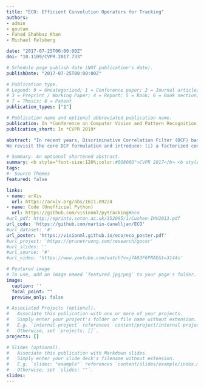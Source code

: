 ```yaml
---
title: "ECO: Efficient Convolution Operators for Tracking"
authors:
- admin
- goutam
- Fahad Shahbaz Khan
- Michael Felsberg

date: "2017-07-25T00:00:00Z"
doi: "10.1109/CVPR.2017.733"

# Schedule page publish date (NOT publication's date).
publishDate: "2017-07-25T00:00:00Z"

# Publication type.
# Legend: 0 = Uncategorized; 1 = Conference paper; 2 = Journal article;
# 3 = Preprint / Working Paper; 4 = Report; 5 = Book; 6 = Book section;
# 7 = Thesis; 8 = Patent
publication_types: ["1"]

# Publication name and optional abbreviated publication name.
publication: In *Conference on Computer Vision and Pattern Recognition, CVPR 2019*
publication_short: In *CVPR 2019*

abstract: "In recent years, Discriminative Correlation Filter (DCF) based methods have significantly advanced the state-of-the-art in tracking. However, in the pursuit of ever increasing tracking performance, their characteristic speed and real-time capability have gradually faded. Further, the increasingly complex models, with massive number of trainable parameters, have introduced the risk of severe over-fitting. In this work, we tackle the key causes behind the problems of computational complexity and over-fitting, with the aim of simultaneously improving both speed and performance.
We revisit the core DCF formulation and introduce: (i) a factorized convolution operator, which drastically reduces the number of parameters in the model; (ii) a compact generative model of the training sample distribution, that significantly reduces memory and time complexity, while providing better diversity of samples; (iii) a conservative model update strategy with improved robustness and reduced complexity. We perform comprehensive experiments on four benchmarks: VOT2016, UAV123, OTB-2015, and TempleColor. When using expensive deep features, our tracker provides a 20-fold speedup and achieves a 13.0% relative gain in Expected Average Overlap compared to the top ranked method in the VOT2016 challenge. Moreover, our fast variant, using hand-crafted features, operates at 60 Hz on a single CPU, while obtaining 65.0% AUC on OTB-2015."

# Summary. An optional shortened abstract.
summary: <b style="font-size:120%;color:#008080">CVPR 2017</b> <b style="font-size:120%;color:#E08040"></b><br> Tackling the key causes behind the problems of computational complexity and over-fitting in correlation trackers.
tags:
#- Source Themes
featured: false

links:
- name: arXiv
  url: https://arxiv.org/abs/1611.09224
- name: Code (Unofficial Python)
  url: https://github.com/visionml/pytracking#eco
#url_pdf: http://eprints.soton.ac.uk/352095/1/Cushen-IMV2013.pdf
url_code: 'https://github.com/martin-danelljan/ECO'
#url_dataset: '#'
url_poster: 'https://visionml.github.io/eco/eco_poster.pdf'
#url_project: 'https://prunetruong.com/research/gocor'
#url_slides: ''
#url_source: '#'
#url_video: 'https://www.youtube.com/watch?v=j7A83F6PRAE&t=3144s'

# Featured image
# To use, add an image named `featured.jpg/png` to your page's folder. 
image:
  caption: ''
  focal_point: ""
  preview_only: false

# Associated Projects (optional).
#   Associate this publication with one or more of your projects.
#   Simply enter your project's folder or file name without extension.
#   E.g. `internal-project` references `content/project/internal-project/index.md`.
#   Otherwise, set `projects: []`.
projects: []

# Slides (optional).
#   Associate this publication with Markdown slides.
#   Simply enter your slide deck's filename without extension.
#   E.g. `slides: "example"` references `content/slides/example/index.md`.
#   Otherwise, set `slides: ""`.
slides:
---
```



